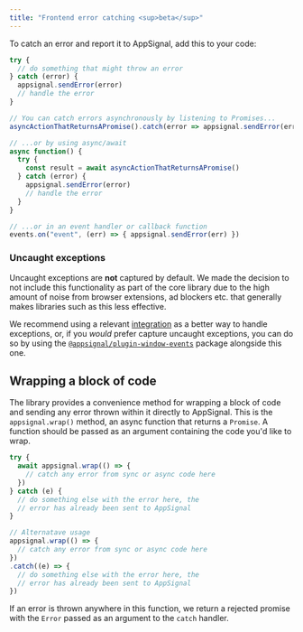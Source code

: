 ```yaml
---
title: "Frontend error catching <sup>beta</sup>"
---
```


To catch an error and report it to AppSignal, add this to your code:

```javascript
try {
  // do something that might throw an error
} catch (error) {
  appsignal.sendError(error)
  // handle the error
}

// You can catch errors asynchronously by listening to Promises...
asyncActionThatReturnsAPromise().catch(error => appsignal.sendError(error))

// ...or by using async/await
async function() {
  try {
    const result = await asyncActionThatReturnsAPromise()
  } catch (error) {
    appsignal.sendError(error)
    // handle the error
  }
}

// ...or in an event handler or callback function
events.on("event", (err) => { appsignal.sendError(err) })
```

### Uncaught exceptions

Uncaught exceptions are **not** captured by default. We made the decision to not include this functionality as part of the core library due to the high amount of noise from browser extensions, ad blockers etc. that generally makes libraries such as this less effective.

We recommend using a relevant [integration](/front-end/integrations/) as a better way to handle exceptions, or, if you *would* prefer capture uncaught exceptions, you can do so by using the [`@appsignal/plugin-window-events`](/front-end/plugins/plugin-window-events.html) package alongside this one.

## Wrapping a block of code

The library provides a convenience method for wrapping a block of code and sending any error thrown within it directly to AppSignal. This is the `appsignal.wrap()` method, an async function that returns a `Promise`. A function should be passed as an argument containing the code you'd like to wrap. 

```js
try {
  await appsignal.wrap(() => {
    // catch any error from sync or async code here
  })
} catch (e) {
  // do something else with the error here, the
  // error has already been sent to AppSignal
}

// Alternatave usage
appsignal.wrap(() => {
  // catch any error from sync or async code here
})
.catch((e) => {
  // do something else with the error here, the
  // error has already been sent to AppSignal
})
```

If an error is thrown anywhere in this function, we return a rejected promise with the `Error` passed as an argument to the `catch` handler.

